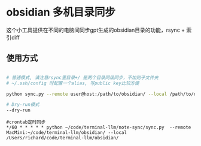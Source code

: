 # obsidian 多机目录同步

这个小工具提供在不同的电脑间同步gpt生成的obsidian目录的功能，rsync + 索引diff   

## 使用方式

```bash

# 普通模式, 请注意rsync里目录+/ 是两个目录同级同步，不加则子文件夹
# ~/.ssh/config 时配置一个alias, 写public key比较方便

python sync.py --remote user@host:/path/to/obsidian/ --local /path/to/obsidian/

# Dry-run模式 
--dry-run
```

```crontab
#crontab定时同步
*/60 * * * * * python ~/code/terminal-llm/note-sync/sync.py  --remote MacMini:~/code/terminal-llm/obsidian/ --local /Users/richard/code/terminal-llm/obsidian/
```
